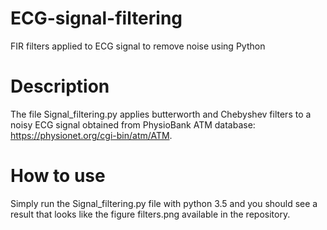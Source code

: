 # ECG-signal-filtering
FIR filters applied to ECG signal to remove noise using Python

# Description
The file Signal_filtering.py applies butterworth and Chebyshev filters to a noisy ECG signal obtained from PhysioBank ATM database: https://physionet.org/cgi-bin/atm/ATM.

# How to use
Simply run the Signal_filtering.py file with python 3.5 and you should see a result that looks like the figure filters.png available in the repository.
